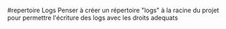 #repertoire Logs
Penser à créer un répertoire "logs" à la racine du projet pour permettre l'écriture des logs avec les droits adequats